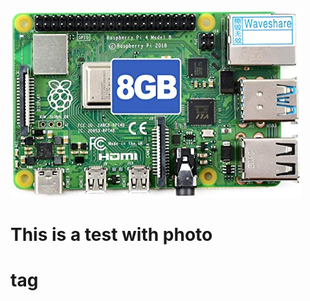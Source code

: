 ![GitHub Logo](https://github.com/makiskara/test1/blob/7454a76e0f0ab7fbc06fa1b22fda5a4b2f41fcd5/raspberry%20pi%204%208%20gb.jpg)
# This is a test with photo<h1> tag
